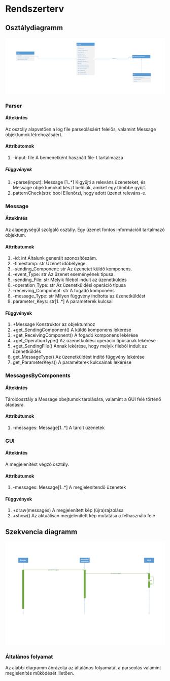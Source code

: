 # Rendszerterv
## Osztálydiagramm
![uml class diagramm](uml_class.png)
### Parser
#### Áttekintés
Az osztály alapvetően a log file parseolásáért felelős, valamint Message  objektumok létrehozásáért.
#### Attribútomok
1. -input: file
A bemenetként használt file-t tartalmazza
##### Függvények
1. +parse(input): Message [1..*]
Kigyűjti a releváns üzeneteket, és Message objektumokat készt belőlük, amiket egy tömbbe gyűjt.
2. patternCheck(str): bool
Ellenőrzi, hogy adott üzenet releváns-e.
### Message
#### Áttekintés
Az alapegységül szolgáló osztály. Egy üzenet fontos információit tartalmazó objektum.
#### Attribútumok
1. -id: int
Általunk generált azonosítószám.
2. -timestamp: str
Üzenet időbélyege.
3. -sending_Component: str
Az üzenetet küldő  komponens.
4. -event_Type: str
Az üzenet eseményének típusa.
5. -sending_File: str
Melyik fileból indult az üzenetküldés
6. -operation_Type: str
Az üzenetküldési operáció típusa
7. -receiving_Component: str
A fogadó komponens
8. -message_Type: str
Milyen függvény indította az üzenetküldést
9. parameter_Keys: str[1..*]
A paraméterek kulcsai
#### Függvények
1. +Message
Konstruktor az objektumhoz
2. +get_SendingComponent()
A küldő komponens lekérése
3. +get_ReceivingComponent()
A fogadó komponens lekérése
4. +get_OperationType()
Az üzenetküldési operáció típusának lekérése
5. +get_SendingFile()
Annak lekérése, hogy melyik fileból indult az üzenetküldés
6. get_MessageType()
Az üzenetküldést indító függvény lekérése
7. get_ParameterKeys()
A paraméterek kulcsainak lekérése
### MessagesByComponents
#### Áttekintés
Tárolóosztály a Message obejtumok tárolására, valamint a GUI felé történő átadásra.
#### Attribútumok
1. -messages: Message[1..*]
A tárolt üzenetek
### GUI
#### Áttekintés
A megjelenítést végző osztály.
#### Attribútumok
1. -messages: Message[1..*]
A megjelenítendő üzenetek
#### Függvények
1. +draw(messages)
A megjelenített kép (újra)rajzolása
2. +show()
Az aktuálisan megjelenített kép mutatása a felhasználó felé
## Szekvencia diagramm
![uml sequence diagramm](uml_sequence.png)
### Általános folyamat
Az alábbi diagramm ábrázolja az általános folyamatát a parseolás valamint megjelenítés működését illetően.